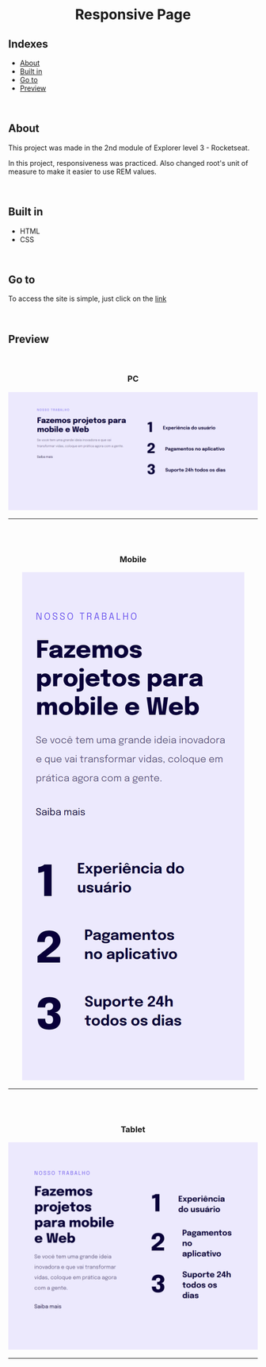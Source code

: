<h1 align="center">
Responsive Page
</h1>

## Indexes

- [About](#about)
- [Built in](#built_in)
- [Go to](#go_to)
- [Preview](#preview)

<br>

## About <a name = "about"></a>

This project was made in the 2nd module of Explorer level 3 - Rocketseat.

In this project, responsiveness was practiced. Also changed root's unit of measure to make it easier to use REM values.

<br>

## Built in <a name = "built_in"></a>

- HTML
- CSS

<br>

## Go to <a name = "go_to"></a>

To access the site is simple, just click on the <a href = "https://responsive-page.vercel.app" target="_blank">link</a>

<br>

## Preview <a name = "preview"></a>

<div align="center">

  <br>

### PC

![Preview](image/PC.png)

  <hr><br><br>

### Mobile

![Preview](image/Mobile.png)

  <hr><br><br>

### Tablet

![Preview](image/Tablet.png)

  <hr>

</div>